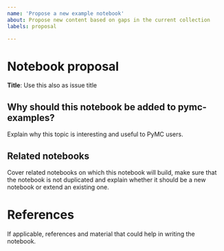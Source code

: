 ```yaml
---
name: 'Propose a new example notebook'
about: Propose new content based on gaps in the current collection
labels: proposal

---
```


# Notebook proposal
**Title**: Use this also as issue title

## Why should this notebook be added to pymc-examples?
Explain why this topic is interesting and useful to PyMC users.

## Related notebooks
Cover related notebooks on which this notebook will build,
make sure that the notebook is not duplicated and
explain whether it should be a new notebook or extend an existing one.

# References
If applicable, references and material that could help in writing the notebook.
